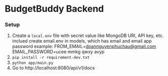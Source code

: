 # BudgetBuddy Backend

### Setup

1. Create a `local.env` file with secret value like MongoDB URI, API key, etc. inclued create email.env in models, which has email and email app password
 example:
FROM_EMAIL=doannguyenphuchau@gmail.com
EMAIL_PASSWORD=ucee mmkg qwxy avyp
2. ```pip install -r requirement-dev.txt```
3. ```python app/main.py```
4. Go to http://localhost:8080/api/v1/docs